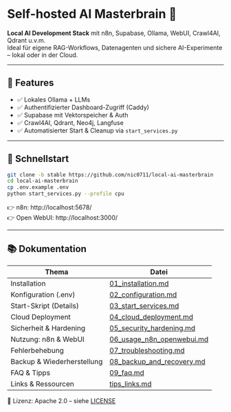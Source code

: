 # Self-hosted AI Masterbrain 🚀

**Local AI Development Stack** mit n8n, Supabase, Ollama, WebUI, Crawl4AI, Qdrant u.v.m.  
Ideal für eigene RAG-Workflows, Datenagenten und sichere AI-Experimente – lokal oder in der Cloud.

---

## 🌟 Features

- ✅ Lokales Ollama + LLMs
- ✅ Authentifizierter Dashboard-Zugriff (Caddy)
- ✅ Supabase mit Vektorspeicher & Auth
- ✅ Crawl4AI, Qdrant, Neo4j, Langfuse
- ✅ Automatisierter Start & Cleanup via `start_services.py`

---

## 🔧 Schnellstart

```bash
git clone -b stable https://github.com/nic0711/local-ai-masterbrain
cd local-ai-masterbrain
cp .env.example .env
python start_services.py --profile cpu
```

👉 n8n: http://localhost:5678/  
👉 Open WebUI: http://localhost:3000/

---

## 📚 Dokumentation

| Thema                     | Datei                                   |
|--------------------------|------------------------------------------|
| Installation             | [01_installation.md](docs/01_installation.md) |
| Konfiguration (.env)     | [02_configuration.md](docs/02_configuration.md) |
| Start-Skript (Details)   | [03_start_services.md](docs/03_start_services.md) |
| Cloud Deployment         | [04_cloud_deployment.md](docs/04_cloud_deployment.md) |
| Sicherheit & Hardening   | [05_security_hardening.md](docs/05_security_hardening.md) |
| Nutzung: n8n & WebUI     | [06_usage_n8n_openwebui.md](docs/06_usage_n8n_openwebui.md) |
| Fehlerbehebung           | [07_troubleshooting.md](docs/07_troubleshooting.md) |
| Backup & Wiederherstellung | [08_backup_and_recovery.md](docs/08_backup_and_recovery.md) |
| FAQ & Tipps              | [09_faq.md](docs/09_faq.md) |
| Links & Ressourcen       | [tips_links.md](docs/tips_links.md) |

📜 Lizenz: Apache 2.0 – siehe [LICENSE](LICENSE)
